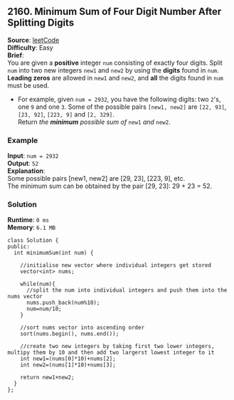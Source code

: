 ## 2160. Minimum Sum of Four Digit Number After Splitting Digits   
**Source**: [leetCode](https://leetcode.com/problems/minimum-sum-of-four-digit-number-after-splitting-digits/)   
**Difficulty**: Easy   
**Brief**:    
You are given a **positive** integer ``num`` consisting of exactly four digits. Split ``num`` into two new integers ``new1`` and ``new2`` by using the **digits** found in ``num``. **Leading zeros** are allowed in ``new1`` and ``new2``, and **all** the digits found in ``num`` must be used.   
- For example, given ``num = 2932``, you have the following digits: two ``2``'s, one ``9`` and one ``3``. Some of the possible pairs ``[new1, new2]`` are ``[22, 93]``, ``[23, 92]``, ``[223, 9]`` and ``[2, 329]``.   
Return *the* ***minimum*** *possible sum of* ``new1`` *and* ``new2``.   


### Example   
**Input**: ``num = 2932``   
**Output**: ``52``   
**Explanation**:   
Some possible pairs [new1, new2] are [29, 23], [223, 9], etc.   
The minimum sum can be obtained by the pair [29, 23]: 29 + 23 = 52.   


### Solution   
**Runtime**: ``0 ms``   
**Memory**: ``6.1 MB``   
```
class Solution {
public:
  int minimumSum(int num) {
    
    //initialise new vector where individual integers get stored
    vector<int> nums;
    
    while(num){
      //split the num into individual integers and push them into the nums vector
      nums.push_back(num%10);
      num=num/10;
    }
    
    //sort nums vector into ascending order
    sort(nums.begin(), nums.end());
    
    //create two new integers by taking first two lower integers, multipy them by 10 and then add two largerst lowest integer to it
    int new1=(nums[0]*10)+nums[2];
    int new2=(nums[1]*10)+nums[3];
    
    return new1+new2;
  }
};
``` 

